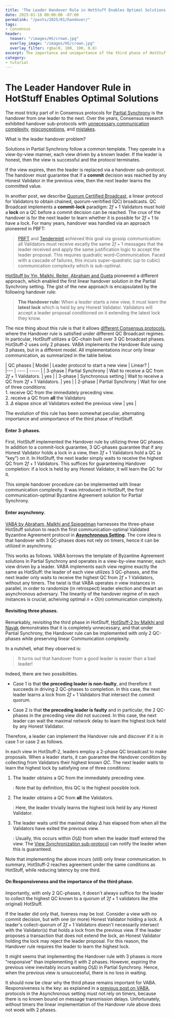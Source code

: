 ```yaml
---
title: 'The Leader Handover Rule in HotStuff Enables Optimal Solutions'
date: 2025-01-16 00:00:00 -07:00
permalink: "/posts/2025/01/handover/"
tags:
- Consensus
header:
  teaser: "/images/HS/crown.jpg"
  overlay_image: "/images/HS/crown.jpg"
  overlay_filter: rgba(0, 100, 100, 0.8)
excerpt: The importance and unimportance of the third phase of HotStuff
category:
- tutorial
---
```

# The Leader Handover Rule in HotStuff Enables Optimal Solutions

The most tricky part of in Consensus protocols for [Partial Synchrony](https://malkhi.com/posts/2025/01/models/) is the handover from one leader to the next. Over the years, Consensus research exhibited handover sub-protocols with [unnecessary communication complexity](https://decentralizedthoughts.github.io/2023-04-01-hotstuff-2/), [misconceptions](https://malkhi.com/posts/2016/08/flexible-paxos/), and [mistakes](https://malkhi.com/posts/2017/12/bft-broken).

What is the leader handover problem?

Solutions in Partial Synchrony follow a common template. 
They operate in a view-by-view manner, each view driven by a known leader. 
If the leader is honest, then the view is successful
and the protocol terminates.

If the view expires, then the leader is replaced via a handover sub-protocol.
The handover must guarantee that if a **commit** decision was reached by any Honest Validator in the previous view, then the next leader learns the committed value. 

In another post, we describe [Quorum Certified Broadcast](https://malkhi.com/posts/2025/01/vpcbc/),
a linear protocol for Validators to obtain chained, quorum-veritified (QC) broadcasts. 
QC Broadcast implements a **commit-lock** paradigm: $2f+1$ Validators must hold a **lock** on a QC before a commit decision can be reached.
The crux of the handover is for the next leader to learn whether it is possible for $2f+1$ to have a lock. For many years, handover was handled via an approach pioneered in PBFT:

> [PBFT](https://api.semanticscholar.org/CorpusID:221599614) and [Tendermint](https://api.semanticscholar.org/CorpusID:59082906) achieved this goal via gossip communication: all Validators must receive excatly the same $2f+1$ messages that the leader received and apply the same justification logic to accept the leader proposal. This requires quadratic word-Communication.
> Faced with a cascade of failures, this incurs super-quadratic (up to cubic) communication
    complexity which is sub-optimal.


[HotStuff  by Yin, Malkhi, Reiter, Abraham and Gueta](https://api.semanticscholar.org/CorpusID:197644531) pioneered a different approach, which enabled the first linear handover solution in the Partial Synchrony setting. The gist of the new approach is encapsulated by the following handover rule:

>**The Handover rule:**  When a leader starts a new view, it must learn the **latest lock** which is held by any Honest Validator. Validators will accept a leader proposal conditioned on it extending the latest lock they know.

The nice thing about this rule is that it allows [different Consensus protocols](https://malkhi.com/posts/2025/01/hs-from-vpcbc/), where the Handover rule is satisfied under different QC Broadcast regimes. 
In particular, HotStuff utilizes a QC-chain built over 3 QC broadcast phases. HotStuff-2 uses only 2 phases.
VABA implements the Handover Rule using 3 phases, but in a different model. 
All implementations incur only linear communication, as summarized in the table below.

| QC phases | Model | Leader protocol to start a new view | Linear? |  
|--- | ---- | ----- | 
| 3-phase | Partial Synchrony | Wait to receive a QC from $2f+1$ Validators. | yes | 
| 3-phase | Synchronous setting | Wait to receive a QC from $2f+1$ Validators. | yes | 
| 2-phase | Partial Synchrony | Wait for one of three conditions: <br> 1. receive QC from the immediately preceding view.<br> 2. receive a QC from **all** the Validators <br> 3. $\Delta$ elapse since all Validators exited the previous view | yes  |

The evolution of this rule has been somewhat peculiar, alternating importance and unimportance of the third phase of HotStuff.

#### Enter 3-phases.

First, HotStuff implemented the Handover rule by utilizing three QC phases.
In addition to a commit-lock guarantee, 3 QC-phases guarantee that if any Honest Validator holds a lock in a view, then $2f+1$ Validators hold a QC (a "key") on it. 
In HotStuff, the next leader simply waits to receive the highest QC from $2f+1$ Validators. 
This suffices for guaranteeing Handover completion: if a lock is held by any Honest Validator, it will learn the QC for it.

This simple handover procedure can be implemented with linear communication complexity. 
It was introduced in HotStuff, the first communication-optimal Byzantine Agreement solution for Partial Synchrony.

#### Enter asynchrony.

[VABA by Abraham, Malkhi and Spiegelman](https://malkhi.com/posts/2025/01/from-hs-to-vaba/) harnesses the three-phase HotStuff solution to reach the first communication-optimal Validated Byzantine Agreement protocol in [**Asynchronous Setting**](https://malkhi.com/posts/2025/01/models/). The core idea is that handover with 3 QC-phases does not rely on timers, hence it can be utilized in asynchrony. 
    
This works as follows. VABA borrows the template of Byzantine Agreement solutions in 
Partial Synchrony and operates in a view-by-view manner, each view driven by a leader. 
VABA implements each view regime exactly the same as HotStuff: 
the leader of each view utilizes 3 QC-phases, and
the next leader only waits to receive the highest QC from $2f+1$ Validators, without any timers.
The twist is that VABA operates $n$ view instances in parallel, in order to randomize (in retrospect) leader election and thwart an asynchronous adversary. The linearity of the handover regime of in each instances is crucial, acheiving optimal $n \times O(n)$ communication complexity.

#### Revisiting three phases.

Remarkably, revisiting the third phase in HotStuff, 
[HotStuff-2 by Malkhi and Nayak](https://malkhi.com/posts/2023/03/hs2/) 
demonstrates that it is completely unnecessary, and that under Partial Synchrony, the Handover rule can be implemented with only 2 QC-phases while preserving linear Communication complexity.

In a nutshell, what they observed is:

> It turns out that handover from a good leader is easier than a bad leader!

Indeed, there are two possibilities.

- Case 1 is that **the preceding leader is non-faulty**, and therefore it succeeds in driving 2 QC-phases to completion. In this case, the next leader learns a lock from $2f+1$ Validators that intersect the commit quorum.

- Case 2 is that **the preceding leader is faulty** and in particular, the 2 QC-phases in the preceding view did not succeed. In this case, the next leader can wait the maximal network delay to learn the highest lock held by any Honest Validator.

Therefore, a leader can implement the Handover rule and discover if it is in case 1 or case 2 as follows.

In each view in HotStuff-2, leaders employ a 2-phase QC broadcast to make proposals.
When a leader starts, it can guarantee the Handover condition by collecting from Validators their highest known $QC$.
The next leader waits to learn the highest lock by satisfying one of three conditions:

1. The leader obtains a QC from the immediately preceding view.

    : Note that by definition, this QC is the highest possible lock. 

2. The leader obtains a QC from **all** the Validators.

    : Here, the leader trivially learns the highest lock held by any Honest Validator.

3. The leader waits until the maximal delay $\Delta$ has elapsed from when all the Validators have exited the previous view. 

    : Usually, this occurs within $O(\Delta)$ from when the leader itself entered the view. The [View Synchronization sub-protocol](https://malkhi.com/posts/2022/11/pacemakers/) can notify the leader when this is guaranteed. 

Note that implementing the above incurs (still) only linear communication.
In summary, HotStuff-2 reaches agreement under the same conditions as HotStuff, while reducing latency by one third.

#### On Responsiveness and the importance of the third phase.

Importantly, with only 2 QC-phases, it doesn't always suffice for the leader to collect the highest QC known to a quorum of $2f+1$ validators like (the original) HotStuff. 

If the leader did only that, liveness may be lost. Consider a view with no commit decision, but with one (or more) Honest Validator holding a lock. A leader's collect-quorum of $2f+1$ Validators doesn't necessarily intersect with the Validator(s) that holds a lock from the previous view. If the leader proposes a transaction that does not extend the lock, an Honest Validator holding the lock may reject the leader proposal.
For this reason, the Handover rule requires the leader to learn the highest lock.

It might seems that implementing the Handover rule with 3 phases is more "responsive" than implementing it with 2 phases. However, expiring the previous view inevitably incurs waiting $O(\Delta)$ in Partial Synchrony. Hence, when the previous view is unsuccessful, there is no loss in waiting.

It should now be clear why the third phase remains important for VABA.
Responsiveness is the key: as explained in a [previous post on VABA](https://malkhi.com/posts/2025/01/from-hs-to-vaba/), protocols in the Asynchronous setting must not rely on timers, because there is no known bound on message transmission delays. Unfortunately, without timers the linear implementation of the Handover rule above does not woek with 2 phases.


